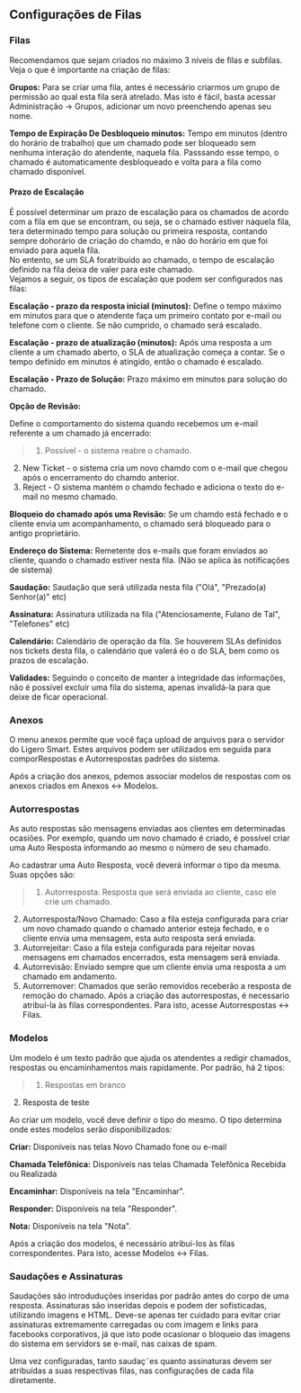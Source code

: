 ## Configurações de Filas 

### Filas 

Recomendamos que sejam criados no máximo 3 níveis de filas e subfilas. Veja o que é importante na criação de filas:


__Grupos:__ Para se criar uma fila, antes é necessário criarmos um grupo de permissão ao qual esta fila será atrelado. Mas isto é fácil, basta acessar Administração -> Grupos, adicionar um novo preenchendo apenas seu nome.

__Tempo de Expiração De Desbloqueio minutos:__ Tempo em minutos (dentro do horário de trabalho) que um chamado pode ser bloqueado sem nenhuma interação do atendente, naquela fila. Passsando esse tempo, o chamado é automaticamente desbloqueado e volta para a fila como chamado disponível.

#### Prazo de Escalação

É possível determinar um prazo de escalação para os chamados de acordo com a fila em que se encontram, ou seja, se o chamado estiver naquela fila, tera determinado tempo para solução ou primeira resposta, contando sempre dohorário de criação do chamdo, e não do horário em que foi enviado para aquela fila.  
No entento, se um SLA foratribuído ao chamado, o tempo de escalação definido na fila deixa de valer para este chamado.  
Vejamos a seguir, os tipos de escalação que podem ser configurados nas filas:  

__Escalação - prazo da resposta inicial (minutos):__ Define o tempo máximo em minutos para que o atendente faça um primeiro contato por e-mail ou telefone com o cliente. Se não cumprido, o chamado será escalado.

__Escalação - prazo de atualização (minutos):__ Após uma resposta a um cliente a um chamado aberto, o SLA de atualização começa a contar. Se o tempo definido em minutos é atingido, então o chamado é escalado.

__Escalação - Prazo de Solução:__ Prazo máximo em minutos para soluçào do chamado.

__Opção de Revisão:__

Define o comportamento do sistema quando recebemos um e-mail referente a um chamado já encerrado:

> 1. Possível - o sistema reabre o chamado.
2. New Ticket - o sistema cria um novo chamdo com o e-mail que chegou após o encerramento do chamdo anterior.
3. Reject -  O sistema mantém o chamdo fechado e adiciona o texto do e-mail no mesmo chamado.

__Bloqueio do chamado após uma Revisão:__ Se um chamdo está fechado e o cliente envia um acompanhamento, o chamado será bloqueado para o antigo proprietário.

__Endereço do Sistema:__ Remetente dos e-mails que foram enviados ao cliente, quando o chamado estiver nesta fila. (Não se aplica às notificações de sistema)

__Saudação:__ Saudação que será utilizada nesta fila ("Olá", "Prezado(a) Senhor(a)" etc)

__Assinatura:__ Assinatura utilizada na fila ("Atenciosamente, Fulano de Tal", "Telefones" etc)

__Calendário:__ Calendário de operação da fila. Se houverem SLAs definidos nos tickets desta fila, o calendário que valerá éo o do SLA, bem como os prazos de escalação.

__Validades:__ Seguindo o conceito de manter a integridade das informações, não é possível excluir uma fila do sistema, apenas invalidá-la para que deixe de ficar operacional.

### Anexos

O menu anexos permite que você faça upload de arquivos para o servidor do Ligero Smart. Estes arquivos podem ser utilizados em seguida para comporRespostas e Autorrespostas padrões do sistema.

Após a criação dos anexos, pdemos associar modelos de respostas com os anexos criados em Anexos <-> Modelos.

### Autorrespostas 

As auto respostas são mensagens enviadas aos clientes em determinadas ocasiões. Por exemplo, quando um novo chamado é criado, é possível criar uma Auto Resposta informando ao mesmo o número de seu chamado.

Ao cadastrar uma Auto Resposta, você deverá informar o tipo da mesma. Suas opções são:

> 1. Autorresposta: Resposta que será enviada ao cliente, caso ele crie um chamado.
2. Autorresposta/Novo Chamado: Caso a fila esteja configurada para criar um novo chamado quando o chamado anterior esteja fechado, e o cliente envia uma mensagem, esta auto resposta será enviada.
3. Autorrejeitar: Caso a fila esteja configurada para rejeitar novas mensagens em chamados encerrados, esta mensagem será enviada.
4. Autorrevisão: Enviado sempre que um cliente envia uma resposta a um chamado em andamento.
5. Autorremover: Chamados que serão removidos receberão a resposta de remoção do chamado.
Após a criação das autorrespostas, é necessario atribuí-la às filas correspondentes. Para isto, acesse Autorrespostas <-> Filas.

### Modelos 

Um modelo é um texto padrão que ajuda os atendentes a redigir chamados, respostas ou encaminhamentos mais rapidamente. Por padrão, há 2 tipos: 

> 1. Respostas em branco
2. Resposta de teste

Ao criar um modelo, você deve definir o tipo do mesmo. O tipo determina onde estes modelos serão disponibilizados:

__Criar:__ Disponíveis nas telas Novo Chamado fone ou e-mail

__Chamada Telefônica:__ Disponíveis nas telas Chamada Telefônica Recebida ou Realizada

__Encaminhar:__ Disponíveis na tela "Encaminhar".

__Responder:__ Disponíveis na tela "Responder".

__Nota:__ Disponíveis na tela "Nota".

Após a criação dos modelos, é necessário atribuí-los às filas correspondentes. 
Para isto, acesse Modelos <-> Filas.

### Saudações e Assinaturas 

Saudações são introduduções inseridas por padrão antes do corpo de uma resposta. Assinaturas são inseridas depois e podem der sofisticadas, utilizando imagens e HTML. Deve-se apenas ter cuidado para evitar criar assinaturas extremamente carregadas ou com imagem e links para facebooks corporativos, já que isto pode ocasionar o bloqueio das imagens do sistema em servidors se e-mail, nas caixas de spam.

Uma vez configuradas, tanto saudaç˜es quanto assinaturas devem ser atribuídas a suas respectivas filas, nas configurações de cada fila diretamente.


